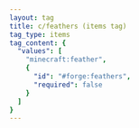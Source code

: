 ```yaml
---
layout: tag
title: c/feathers (items tag)
tag_type: items
tag_content: {
  "values": [
    "minecraft:feather",
    {
      "id": "#forge:feathers",
      "required": false
    }
  ]
}
---
```

